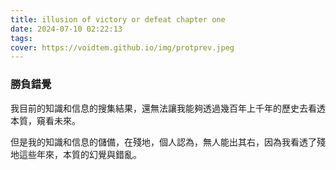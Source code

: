 ```yaml
---
title: illusion of victory or defeat chapter one
date: 2024-07-10 02:22:13
tags:
cover: https://voidtem.github.io/img/protprev.jpeg
---
```


### 勝負錯覺 

我目前的知識和信息的搜集結果，還無法讓我能夠透過幾百年上千年的歷史去看透本質，窺看未來。

但是我的知識和信息的儲備，在殘地，個人認為，無人能出其右，因為我看透了殘地這些年來，本質的幻覺與錯亂。